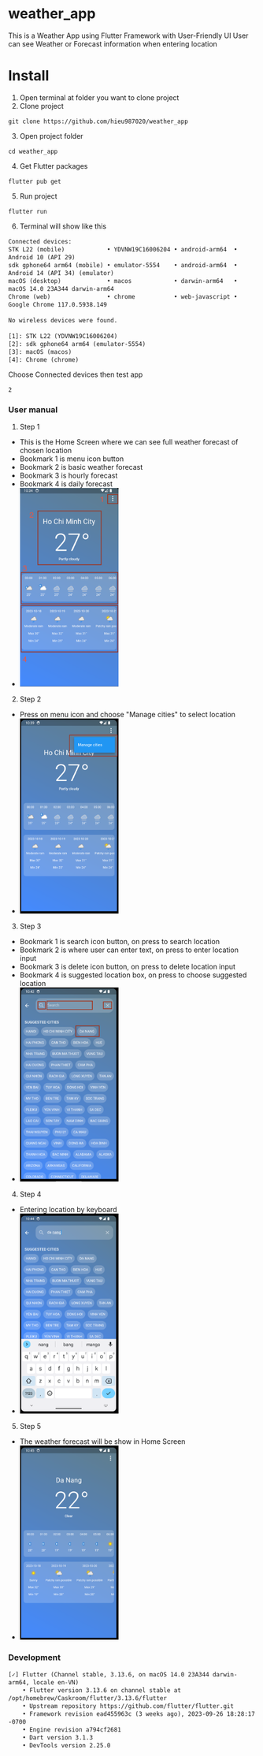 # weather_app

This is a Weather App using Flutter Framework with User-Friendly UI
User can see Weather or Forecast information when entering location

# Install
1. Open terminal at folder you want to clone project
2. Clone project
```
git clone https://github.com/hieu987020/weather_app
```
3. Open project folder
```
cd weather_app
```
4. Get Flutter packages
```
flutter pub get
```
5. Run project
```
flutter run
```
6. Terminal will show like this
```
Connected devices:
STK L22 (mobile)            • YDVNW19C16006204 • android-arm64  • Android 10 (API 29)
sdk gphone64 arm64 (mobile) • emulator-5554    • android-arm64  • Android 14 (API 34) (emulator)
macOS (desktop)             • macos            • darwin-arm64   • macOS 14.0 23A344 darwin-arm64
Chrome (web)                • chrome           • web-javascript • Google Chrome 117.0.5938.149

No wireless devices were found.

[1]: STK L22 (YDVNW19C16006204)
[2]: sdk gphone64 arm64 (emulator-5554)
[3]: macOS (macos)
[4]: Chrome (chrome)
```
Choose Connected devices then test app
 ```
 2
 ```

### User manual
1. Step 1
- This is the Home Screen where we can see full weather forecast of chosen location
- Bookmark 1 is menu icon button
- Bookmark 2 is basic weather forecast
- Bookmark 3 is hourly forecast
- Bookmark 4 is daily forecast
- [<img src="https://github.com/hieu987020/weather_app/blob/master/user_manual/step1.png?raw=true" width="200">]()
2. Step 2
- Press on menu icon and choose "Manage cities" to select location
- [<img src="https://github.com/hieu987020/weather_app/blob/master/user_manual/step2.png?raw=true" width="200">]()
3. Step 3
- Bookmark 1 is search icon button, on press to search location
- Bookmark 2 is where user can enter text, on press to enter location input
- Bookmark 3 is delete icon button, on press to delete location input
- Bookmark 4 is suggested location box, on press to choose suggested location
- [<img src="https://github.com/hieu987020/weather_app/blob/master/user_manual/step3.png?raw=true" width="200">]()
4. Step 4
- Entering location by keyboard
- [<img src="https://github.com/hieu987020/weather_app/blob/master/user_manual/step4.png?raw=true" width="200">]()
5. Step 5
- The weather forecast will be show in Home Screen
- [<img src="https://github.com/hieu987020/weather_app/blob/master/user_manual/step5.png?raw=true" width="200">]()

### Development
```
[✓] Flutter (Channel stable, 3.13.6, on macOS 14.0 23A344 darwin-arm64, locale en-VN)
    • Flutter version 3.13.6 on channel stable at /opt/homebrew/Caskroom/flutter/3.13.6/flutter
    • Upstream repository https://github.com/flutter/flutter.git
    • Framework revision ead455963c (3 weeks ago), 2023-09-26 18:28:17 -0700
    • Engine revision a794cf2681
    • Dart version 3.1.3
    • DevTools version 2.25.0
```
